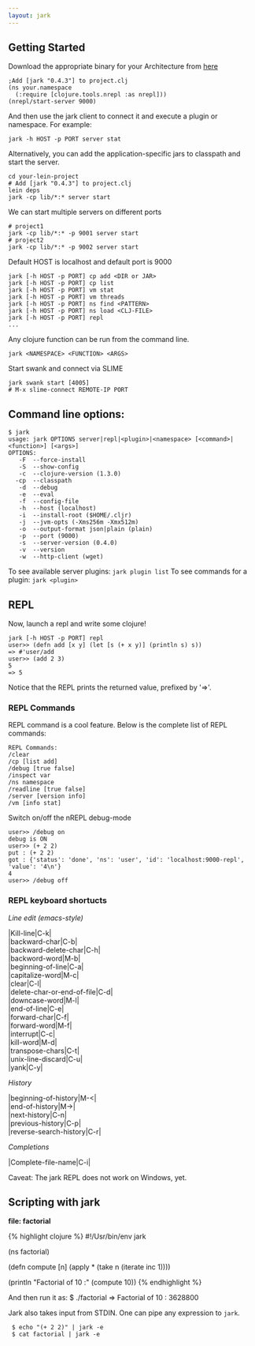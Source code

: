 ```yaml
---
layout: jark
---
```


## Getting Started

Download the appropriate binary for your Architecture from [here](/jark/download.html)
   
    ;Add [jark "0.4.3"] to project.clj 
    (ns your.namespace
      (:require [clojure.tools.nrepl :as nrepl]))
    (nrepl/start-server 9000)

And then use the jark client to connect it and execute a plugin or namespace. For example:

    jark -h HOST -p PORT server stat

Alternatively, you can add the application-specific jars to classpath and start the server.

    cd your-lein-project
    # Add [jark "0.4.3"] to project.clj 
    lein deps
    jark -cp lib/*:* server start

We can start multiple servers on different ports


    # project1
    jark -cp lib/*:* -p 9001 server start 
    # project2
    jark -cp lib/*:* -p 9002 server start 

Default HOST is localhost and default port is 9000

    jark [-h HOST -p PORT] cp add <DIR or JAR>
    jark [-h HOST -p PORT] cp list
    jark [-h HOST -p PORT] vm stat
    jark [-h HOST -p PORT] vm threads
    jark [-h HOST -p PORT] ns find <PATTERN>
    jark [-h HOST -p PORT] ns load <CLJ-FILE>
    jark [-h HOST -p PORT] repl
    ...

Any clojure function can be run from the command line. 

    jark <NAMESPACE> <FUNCTION> <ARGS>

Start swank and connect via SLIME

    jark swank start [4005]
    # M-x slime-connect REMOTE-IP PORT

## Command line options:

    $ jark
    usage: jark OPTIONS server|repl|<plugin>|<namespace> [<command>|<function>] [<args>]
    OPTIONS:
       -F  --force-install
       -S  --show-config
       -c  --clojure-version (1.3.0)
      -cp  --classpath
       -d  --debug
       -e  --eval
       -f  --config-file
       -h  --host (localhost)
       -i  --install-root ($HOME/.cljr)
       -j  --jvm-opts (-Xms256m -Xmx512m)
       -o  --output-format json|plain (plain)
       -p  --port (9000)
       -s  --server-version (0.4.0)
       -v  --version
       -w  --http-client (wget)

To see available server plugins: `jark plugin list`
To see commands for a plugin: `jark <plugin>`

## REPL

Now, launch a repl and write some clojure!

    jark [-h HOST -p PORT] repl
    user>> (defn add [x y] (let [s (+ x y)] (println s) s)) 
    => #'user/add
    user>> (add 2 3)
    5
    => 5

Notice that the REPL prints the returned value, prefixed by '=>'.

### REPL Commands

REPL command is a cool feature. Below is the complete list of REPL commands:

    REPL Commands:
    /clear
    /cp [list add]
    /debug [true false]
    /inspect var
    /ns namespace
    /readline [true false]
    /server [version info]
    /vm [info stat]

Switch on/off the nREPL debug-mode

    user>> /debug on
    debug is ON
    user>> (+ 2 2)
    put : (+ 2 2)
    got : {'status': 'done', 'ns': 'user', 'id': 'localhost:9000-repl', 'value': '4\n'}
    4
    user>> /debug off

### REPL keyboard shortucts

*Line edit (emacs-style)*  

|Kill-line|C-k|  
|backward-char|C-b|  
|backward-delete-char|C-h|  
|backword-word|M-b|  
|beginning-of-line|C-a|  
|capitalize-word|M-c|  
|clear|C-l|  
|delete-char-or-end-of-file|C-d|  
|downcase-word|M-l|  
|end-of-line|C-e|  
|forward-char|C-f|  
|forward-word|M-f|  
|interrupt|C-c|  
|kill-word|M-d|  
|transpose-chars|C-t|  
|unix-line-discard|C-u|  
|yank|C-y|  

*History*  

|beginning-of-history|M-<|  
|end-of-history|M->|  
|next-history|C-n|  
|previous-history|C-p|  
|reverse-search-history|C-r|  

*Completions*

|Complete-file-name|C-i|  

Caveat: The jark REPL does not work on Windows, yet.

## Scripting with jark

**file: factorial**  

{% highlight clojure %}
#!/Usr/bin/env jark

(ns factorial)

(defn compute [n]
   (apply * (take n (iterate inc 1))))

(println "Factorial of 10 :" (compute 10))
{% endhighlight %}

And then run it as:
    $ ./factorial
    => Factorial of 10  : 3628800

Jark also takes input from STDIN. One can pipe any expression to <code>jark</code>.

     $ echo "(+ 2 2)" | jark -e
     $ cat factorial | jark -e 
